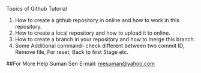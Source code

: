 Topics of Github Tutorial 
1. How to create a github repository in online and how to work in this repository.
2. How to create a local repository and how to upload it to online.
3. How to create a branch in your repository and how to merge this branch.
4. Some Additional command- check different between two commit ID, Remove file, For reset, Back to first Stage etc.

##For More Help
Suman Sen E-mail: mesuman@yahoo.com